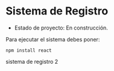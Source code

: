 <h1> Sistema de Registro </h1>

- Estado de proyecto: En construcción.
  
Para ejecutar el sistema debes poner:

``` npm install react ```

sistema de registro 2
